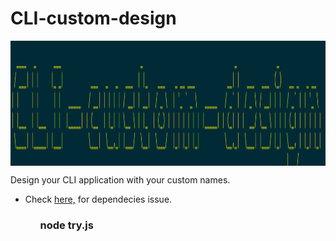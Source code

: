 # CLI-custom-design
<img align = "center" width="830" height="200" src="https://github.com/suubh/CLI-custom-design/blob/main/Screenshot%20.png" /><br>

Design your CLI application with your custom names.
<ul>
  <li>Check <a href="https://github.com/suubh/CLI-custom-design/issues/1">here,</a> for dependecies issue. </li>
<ul>
  
### node try.js
